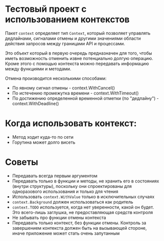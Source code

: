 # Тестовый проект с использованием контекстов

Пакет `context` определяет тип `Context`, который позволяет управлять дедлайнами, сигналами отмены и другими значениями области действия запросов между границами API и процессами.

Это объект который в первую очередь предназначен для того, чтобы иметь возможность отменить извне потенциально долгую операцию.
Кроме этого с помощью контекста можно передавать информацию между функциями и методами.

Отмена производится несколькими способами:
- По явному сигнал отмены - context.WithCancel()
- По истечению промежутка времени - context.WithTimeout()
- По достижению определенной временной отметки (по "дедлайну") - context.WithDeadline()

# Когда использовать контекст:
- Метод ходит куда-то по сети
- Горутина может долго висеть

# Советы
- Передавать всегда первым аргументом
- Передавать только в функции и методы, не хранить его в состояниях (внутри структуры), поскольку они спроектированы для одноразового использования и только для чтения
- Использовать `context.WithValue` только в исключительных случаях
- `context.Background` должен использоваться как родитель
- `context.TODO` используется, когда нет уверенности, какой он будет. Это всего-лишь заглушка, не предоставляющая средств контроля
- Не забывать про функции отмены контекста
- Передавать только контекст, без функции отмены. Контроль за завершением контекста должен быть на вызывающей стороне, иначе приложение может стать очень запутанным